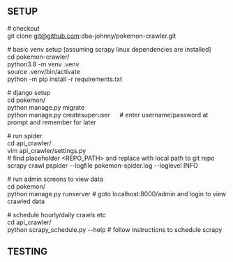 
## SETUP

\# checkout \
git clone git@github.com:dba-johnny/pokemon-crawler.git


\# basic venv setup [assuming scrapy linux dependencies are installed] \
cd pokemon-crawler/ \
python3.8 -m venv .venv \
source .venv/bin/activate \
python -m pip install -r requirements.txt


\# django setup \
cd pokemon/ \
python manage.py migrate \
python manage.py createsuperuser  	&emsp; \# enter username/password at prompt and remember for later 


\# run spider \
cd api\_crawler/ \
vim api\_crawler/settings.py \
	# find placeholder <REPO_PATH> and replace with local path to git repo \
scrapy crawl pspider --logfile pokemon-spider.log --loglevel INFO 


\# run admin screens to view data \
cd pokemon/ \
python manage.py runserver		\# goto localhost:8000/admin and login to view crawled data 


\# schedule hourly/daily crawls etc \
cd api\_crawler/ \
python scrapy\_schedule.py --help	\# follow instructions to schedule scrapy 


## TESTING
